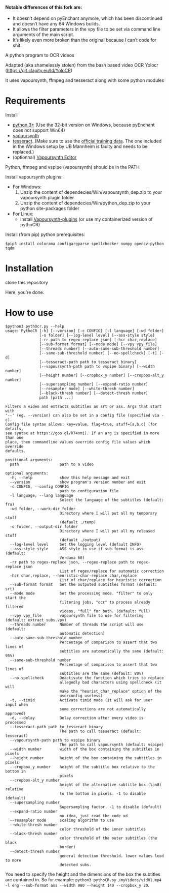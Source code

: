 #### Notable differences of this fork are:
- It doesn’t depend on pyEnchant anymore, which has been discontinued and doesn’t have any 64 Windows builds.
- It allows the filter parameters in the vpy file to be set via command line arguments of the main script.
- It’s likely even more broken than the original because I can’t code for shit.

A python program to OCR videos

Adapted (aka shamelessly stolen) from the bash based video OCR Yolocr (https://git.clapity.eu/Id/YoloCR)

It uses vapoursynth, ffmpeg and tesseract along with some python modules


Requirements
============

Install 
- [python 3+](https://www.python.org/downloads/release) (Use the 32-bit version on Windows, because pyEnchant does not support Win64)
- [vapoursynth](https://github.com/vapoursynth/vapoursynth/releases)
- [tesseract](https://github.com/tesseract-ocr/tesseract/wiki/Downloads).
(Make sure to use the [official training data](https://github.com/tesseract-ocr/tesseract/wiki/Data-Files). The one included in the Windows setup by UB Mannheim is faulty and needs to be replaced.)
- (optionnal) [Vapoursynth Editor](https://bitbucket.org/mystery_keeper/vapoursynth-editor/downloads/)

Python, ffmpeg and vspipe (vapoursynth) should be in the PATH

Install vapoursynth plugins:
- For Windows:
  1. Unzip the content of dependecies/Win/vapoursynth_dep.zip to your vapoursynth plugin folder
  2. Unzip the content of dependecies/Win/python_dep.zip to your python site-packages folder   
- For Linux:
  - install [Vapoursynth-plugins](https://github.com/darealshinji/vapoursynth-plugins) (or use my containerized version of pythoCR)

Install (from pip) python prerequisites:

`$pip3 install colorama configargparse spellchecker numpy opencv-python tqdm`

Installation
============

clone this repository

Here, you're done.

How to use
==========


```
$python3 pythOcr.py --help
usage: PythoCR [-h] [--version] [-c CONFIG] [-l language] [-wd folder]
               [-o folder] [--log-level level] [--ass-style style]
               [-rr path to regex-replace json] [-hcr char,replace]
               [--sub-format format] [--mode mode] [--vpy vpy_file]
               [--threads number] [--auto-same-sub-threshold number]
               [--same-sub-threshold number] [--no-spellcheck] [-t] [-d]
               [--tesseract-path path to tesseract binary]
               [--vapoursynth-path path to vspipe binary] [--width number]
               [--height number] [--cropbox_y number] [--cropbox-alt_y number]
               [--supersampling number] [--expand-ratio number]
               [--resampler mode] [--white-thresh number]
               [--black-thresh number] [--detect-thresh number]
               path [path ...]

Filters a video and extracts subtitles as srt or ass. Args that start with
'--' (eg. --version) can also be set in a config file (specified via -c).
Config file syntax allows: key=value, flag=true, stuff=[a,b,c] (for details,
see syntax at https://goo.gl/R74nmi). If an arg is specified in more than one
place, then commandline values override config file values which override
defaults.

positional arguments:
  path                  path to a video

optional arguments:
  -h, --help            show this help message and exit
  --version             show program's version number and exit
  -c CONFIG, --config CONFIG
                        path to configuration file
  -l language, --lang language
                        Select the language of the subtitles (default: fra)
  -wd folder, --work-dir folder
                        Directory where I will put all my temporary stuff
                        (default ./temp)
  -o folder, --output-dir folder
                        Directory where I will put all my released stuff
                        (default ./output)
  --log-level level     Set the logging level (default INFO)
  --ass-style style     ASS style to use if sub-format is ass (default:
                        Verdana 60)
  -rr path to regex-replace json, --regex-replace path to regex-replace json
                        List of regex/replace for automatic correction
  -hcr char,replace, --heuristic-char-replace char,replace
                        List of char/replace for heuristic correction
  --sub-format format   Set the outputed subtitles format (default: srt)
  --mode mode           Set the processing mode. "filter" to only start the
                        filtering jobs, "ocr" to process already filtered
                        videos, "full" for both. (default: full)
  --vpy vpy_file        vapoursynth file to use for filtering (default: extract_subs.vpy)
  --threads number      Number of threads the script will use (default:
                        automatic detection)
  --auto-same-sub-threshold number
                        Percentage of comparison to assert that two lines of
                        subtitles are automatically the same (default: 95%)
  --same-sub-threshold number
                        Percentage of comparison to assert that two lines of
                        subtitles are the same (default: 80%)
  --no-spellcheck       Deactivate the function which tries to replace
                        allegedly bad characters using spellcheck (it will
                        make the "heurist_char_replace" option of the
                        userconfig useless)
  -t, --timid           Activate timid mode (it will ask for user input when
                        some corrections are not automatically approved)
  -d, --delay           Delay correction after every video is processed
  --tesseract-path path to tesseract binary
                        The path to call tesseract (default: tesseract)
  --vapoursynth-path path to vspipe binary
                        The path to call vapoursynth (default: vspipe)
  --width number        width of the box containing the subtitles in pixels
  --height number       height of the box containing the subtitles in pixels
  --cropbox_y number    height of the subtitle box relative to the bottom in
                        pixels
  --cropbox-alt_y number
                        height of the alternative subtitle box (\an8) relative
                        to the bottom in pixels. -1 to disable (default)
  --supersampling number
                        Supersampling factor. -1 to disable (default)
  --expand-ratio number
                        no idea, just read the code xd
  --resampler mode      scaling algorithm to use
  --white-thresh number
                        color threshold of the inner subtitles
  --black-thresh number
                        color threshold of the outer subtitles (the black
                        border)
  --detect-thresh number
                        general detection threshold. lower values lead to more
                        detected subs.
```
You need to specify the height and the dimensions of the box the subtitles are contained in. So for example:
`python3 pythoCR.py /myVideos/vid01.mp4 -l eng --sub-format ass --width 980 --height 140 --cropbox_y 20`. 
